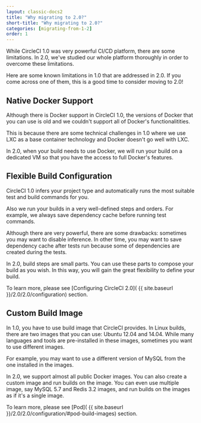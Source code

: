 ```yaml
---
layout: classic-docs2
title: "Why migrating to 2.0?"
short-title: "Why migrating to 2.0?"
categories: [migrating-from-1-2]
order: 1
---
```


While CircleCI 1.0 was very powerful CI/CD platform, there are some limitations. In 2.0, we've studied our whole platform thoroughly in order to overcome these limitations.

Here are some known limitations in 1.0 that are addressed in 2.0. If you come across one of them, this is a good time to consider moving to 2.0!

## Native Docker Support

Although there is Docker support in CircleCI 1.0, the versions of Docker that you can use is old and we couldn't support all of Docker's functionalitities.

This is because there are some technical challenges in 1.0 where we use LXC as a base container technology and Docker doesn't go well with LXC.

In 2.0, when your build needs to use Docker, we will run your build on a dedicated VM so that you have the access to full Docker's features.

## Flexible Build Configuration

CircleCI 1.0 infers your project type and automatically runs the most suitable test and build commands for you.

Also we run your builds in a very well-defined steps and orders. For example, we always save dependency cache before running test commands.

Although there are very powerful, there are some drawbacks: sometimes you may want to disable inference. In other time, you may want to save dependency cache after tests run because
some of dependencies are created during the tests.

In 2.0, build steps are small parts. You can use these parts to compose your build as you wish. In this way, you will gain the great flexibility to define your build.

To learn more, please see [Configuring CircleCI 2.0]( {{ site.baseurl }}/2.0/2.0/configuration) section.

## Custom Build Image

In 1.0, you have to use build image that CircleCI provides. In Linux builds, there are two images that you can use: Ubuntu 12.04 and 14.04. While many languages and tools are pre-installed in these images, sometimes you want to use different images.

For example, you may want to use a different version of MySQL from the one installed in the images.

In 2.0, we support almost all public Docker images. You can also create a custom image and run builds on the image. You can even use multiple image, say MySQL 5.7 and Redis 3.2 images, and run builds on the images as if it's a single image.

To learn more, please see [Pod]( {{ site.baseurl }}/2.0/2.0/configuration/#pod-build-images) section.
